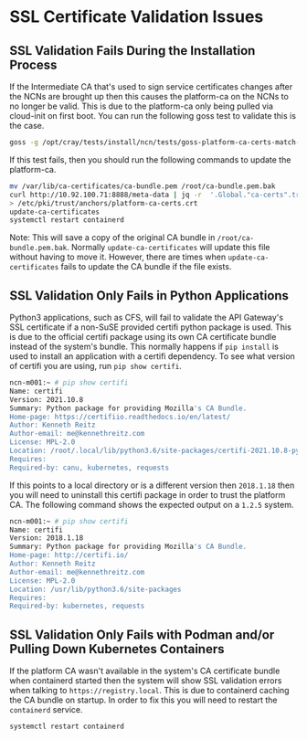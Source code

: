 # SSL Certificate Validation Issues

## SSL Validation Fails During the Installation Process

If the Intermediate CA that's used to sign service certificates changes after
the NCNs are brought up then this causes the platform-ca on the NCNs to no
longer be valid. This is due to the platform-ca only being pulled via cloud-init
on first boot. You can run the following goss test to validate this is the
case.

```bash
goss -g /opt/cray/tests/install/ncn/tests/goss-platform-ca-certs-match-cloud-init.yaml v
```

If this test fails, then you should run the following commands to update the
platform-ca.

```bash
mv /var/lib/ca-certificates/ca-bundle.pem /root/ca-bundle.pem.bak
curl http://10.92.100.71:8888/meta-data | jq -r  '.Global."ca-certs".trusted[]' \
> /etc/pki/trust/anchors/platform-ca-certs.crt
update-ca-certificates
systemctl restart containerd
```

Note: This will save a copy of the original CA bundle in `/root/ca-bundle.pem.bak`.
Normally `update-ca-certificates` will update this file without having to move
it. However, there are times when `update-ca-certificates` fails to update the
CA bundle if the file exists.

## SSL Validation Only Fails in Python Applications

Python3 applications, such as CFS, will fail to validate the API Gateway's SSL
certificate if a non-SuSE provided certifi python package is used. This is due
to the official certifi package using its own CA certificate bundle instead
of the system's bundle. This normally happens if `pip install` is used to
install an application with a certifi dependency. To see what version of certifi
you are using, run `pip show certifi`.

```bash
ncn-m001:~ # pip show certifi
Name: certifi
Version: 2021.10.8
Summary: Python package for providing Mozilla's CA Bundle.
Home-page: https://certifiio.readthedocs.io/en/latest/
Author: Kenneth Reitz
Author-email: me@kennethreitz.com
License: MPL-2.0
Location: /root/.local/lib/python3.6/site-packages/certifi-2021.10.8-py3.6.egg
Requires:
Required-by: canu, kubernetes, requests
```

If this points to a local directory or is a different version then `2018.1.18`
then you will need to uninstall this certifi package in order to trust the
platform CA. The following command shows the expected output on a `1.2.5`
system.

```bash
ncn-m001:~ # pip show certifi
Name: certifi
Version: 2018.1.18
Summary: Python package for providing Mozilla's CA Bundle.
Home-page: http://certifi.io/
Author: Kenneth Reitz
Author-email: me@kennethreitz.com
License: MPL-2.0
Location: /usr/lib/python3.6/site-packages
Requires:
Required-by: kubernetes, requests
```

## SSL Validation Only Fails with Podman and/or Pulling Down Kubernetes Containers

If the platform CA wasn't available in the system's CA certificate bundle when
containerd started then the system will show SSL validation errors when talking
to `https://registry.local`. This is due to containerd caching the CA bundle on
startup. In order to fix this you will need to restart the `containerd` service.

```bash
systemctl restart containerd
```
